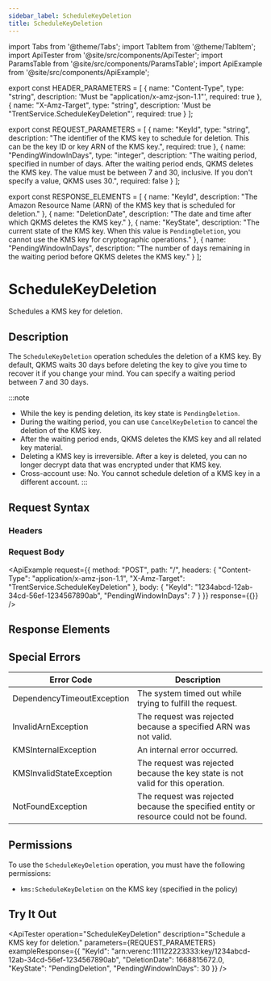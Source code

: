 ```yaml
---
sidebar_label: ScheduleKeyDeletion
title: ScheduleKeyDeletion
---
```


import Tabs from '@theme/Tabs';
import TabItem from '@theme/TabItem';
import ApiTester from '@site/src/components/ApiTester';
import ParamsTable from '@site/src/components/ParamsTable';
import ApiExample from '@site/src/components/ApiExample';

export const HEADER_PARAMETERS = [
  {
    name: "Content-Type",
    type: "string",
    description: 'Must be "application/x-amz-json-1.1"',
    required: true
  },
  {
    name: "X-Amz-Target",
    type: "string",
    description: 'Must be "TrentService.ScheduleKeyDeletion"',
    required: true
  }
];

export const REQUEST_PARAMETERS = [
  {
    name: "KeyId",
    type: "string",
    description: "The identifier of the KMS key to schedule for deletion. This can be the key ID or key ARN of the KMS key.",
    required: true
  },
  {
    name: "PendingWindowInDays",
    type: "integer",
    description: "The waiting period, specified in number of days. After the waiting period ends, QKMS deletes the KMS key. The value must be between 7 and 30, inclusive. If you don't specify a value, QKMS uses 30.",
    required: false
  }
];

export const RESPONSE_ELEMENTS = [
  {
    name: "KeyId",
    description: "The Amazon Resource Name (ARN) of the KMS key that is scheduled for deletion."
  },
  {
    name: "DeletionDate",
    description: "The date and time after which QKMS deletes the KMS key."
  },
  {
    name: "KeyState",
    description: "The current state of the KMS key. When this value is `PendingDeletion`, you cannot use the KMS key for cryptographic operations."
  },
  {
    name: "PendingWindowInDays",
    description: "The number of days remaining in the waiting period before QKMS deletes the KMS key."
  }
];

# ScheduleKeyDeletion

Schedules a KMS key for deletion.

## Description

The `ScheduleKeyDeletion` operation schedules the deletion of a KMS key. By default, QKMS waits 30 days before deleting the key to give you time to recover it if you change your mind. You can specify a waiting period between 7 and 30 days.

:::note
- While the key is pending deletion, its key state is `PendingDeletion`.
- During the waiting period, you can use `CancelKeyDeletion` to cancel the deletion of the KMS key.
- After the waiting period ends, QKMS deletes the KMS key and all related key material.
- Deleting a KMS key is irreversible. After a key is deleted, you can no longer decrypt data that was encrypted under that KMS key.
- Cross-account use: No. You cannot schedule deletion of a KMS key in a different account.
:::

## Request Syntax

### Headers

<ParamsTable parameters={HEADER_PARAMETERS} />

### Request Body

<ParamsTable parameters={REQUEST_PARAMETERS} />

<ApiExample
  request={{
    method: "POST",
    path: "/",
    headers: {
      "Content-Type": "application/x-amz-json-1.1",
      "X-Amz-Target": "TrentService.ScheduleKeyDeletion"
    },
    body: {
      "KeyId": "1234abcd-12ab-34cd-56ef-1234567890ab",
      "PendingWindowInDays": 7
    }
  }}
  response={{}}
/>

## Response Elements

<ParamsTable responseElements={RESPONSE_ELEMENTS} type="response" />

## Special Errors

| Error Code | Description |
|------------|-------------|
| DependencyTimeoutException | The system timed out while trying to fulfill the request. |
| InvalidArnException | The request was rejected because a specified ARN was not valid. |
| KMSInternalException | An internal error occurred. |
| KMSInvalidStateException | The request was rejected because the key state is not valid for this operation. |
| NotFoundException | The request was rejected because the specified entity or resource could not be found. |

## Permissions

To use the `ScheduleKeyDeletion` operation, you must have the following permissions:
- `kms:ScheduleKeyDeletion` on the KMS key (specified in the policy)

## Try It Out

<ApiTester
  operation="ScheduleKeyDeletion"
  description="Schedule a KMS key for deletion."
  parameters={REQUEST_PARAMETERS}
  exampleResponse={{
    "KeyId": "arn:verenc:111122223333:key/1234abcd-12ab-34cd-56ef-1234567890ab",
    "DeletionDate": 1668815672.0,
    "KeyState": "PendingDeletion",
    "PendingWindowInDays": 30
  }}
/> 